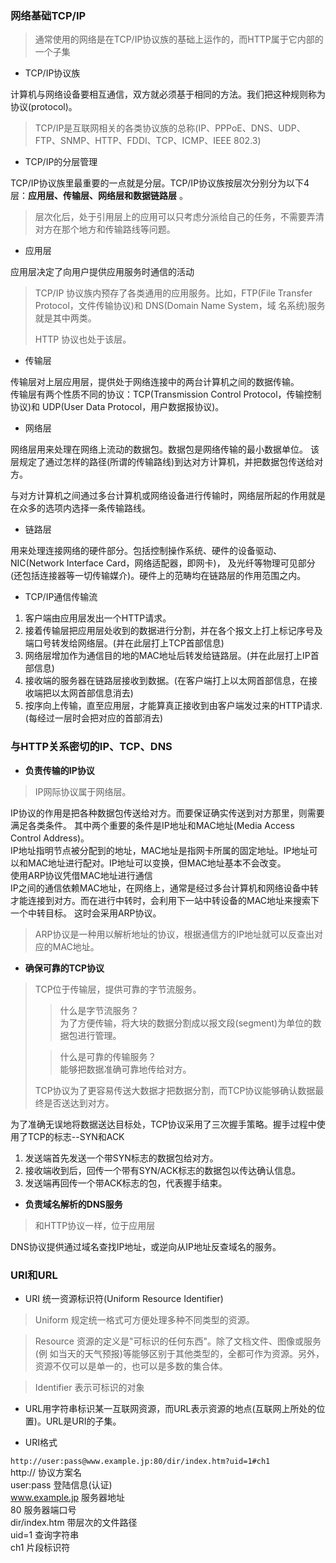 ### 网络基础TCP/IP
> 通常使用的网络是在TCP/IP协议族的基础上运作的，而HTTP属于它内部的一个子集

- TCP/IP协议族

计算机与网络设备要相互通信，双方就必须基于相同的方法。我们把这种规则称为协议(protocol)。
> TCP/IP是互联网相关的各类协议族的总称(IP、PPPoE、DNS、UDP、FTP、SNMP、HTTP、FDDI、TCP、ICMP、IEEE 802.3)

- TCP/IP的分层管理

TCP/IP协议族里最重要的一点就是分层。TCP/IP协议族按层次分别分为以下4层：**应用层、传输层、网络层和数据链路层** 。
> 层次化后，处于引用层上的应用可以只考虑分派给自己的任务，不需要弄清对方在那个地方和传输路线等问题。
    
- 应用层

应用层决定了向用户提供应用服务时通信的活动
> TCP/IP 协议族内预存了各类通用的应用服务。比如，FTP(File Transfer Protocol，文件传输协议)和 DNS(Domain Name System，域 名系统)服务就是其中两类。
>
> HTTP 协议也处于该层。

- 传输层

传输层对上层应用层，提供处于网络连接中的两台计算机之间的数据传输。  
传输层有两个性质不同的协议：TCP(Transmission Control Protocol，传输控制协议)和 UDP(User Data Protocol，用户数据报协议)。
- 网络层

网络层用来处理在网络上流动的数据包。数据包是网络传输的最小数据单位。
该层规定了通过怎样的路径(所谓的传输路线)到达对方计算机，并把数据包传送给对方。

与对方计算机之间通过多台计算机或网络设备进行传输时，网络层所起的作用就是在众多的选项内选择一条传输路线。
- 链路层

用来处理连接网络的硬件部分。包括控制操作系统、硬件的设备驱动、NIC(Network Interface Card，网络适配器，即网卡)，
及光纤等物理可见部分(还包括连接器等一切传输媒介)。硬件上的范畴均在链路层的作用范围之内。
- TCP/IP通信传输流
1. 客户端由应用层发出一个HTTP请求。
2. 接着传输层把应用层处收到的数据进行分割，并在各个报文上打上标记序号及端口号转发给网络层。(并在此层打上TCP首部信息)
3. 网络层增加作为通信目的地的MAC地址后转发给链路层。(并在此层打上IP首部信息)
4. 接收端的服务器在链路层接收到数据。(在客户端打上以太网首部信息，在接收端把以太网首部信息消去)
5. 按序向上传输，直至应用层，才能算真正接收到由客户端发过来的HTTP请求.(每经过一层时会把对应的首部消去)

### 与HTTP关系密切的IP、TCP、DNS
- **负责传输的IP协议**
> IP网际协议属于网络层。
    
IP协议的作用是把各种数据包传送给对方。而要保证确实传送到对方那里，则需要满足各类条件。
其中两个重要的条件是IP地址和MAC地址(Media Access Control Address)。
<br/>
IP地址指明节点被分配到的地址，MAC地址是指网卡所属的固定地址。IP地址可以和MAC地址进行配对。IP地址可以变换，但MAC地址基本不会改变。
<br/>
使用ARP协议凭借MAC地址进行通信
<br/>
IP之间的通信依赖MAC地址，在网络上，通常是经过多台计算机和网络设备中转才能连接到对方。而在进行中转时，会利用下一站中转设备的MAC地址来搜索下一个中转目标。
这时会采用ARP协议。
> ARP协议是一种用以解析地址的协议，根据通信方的IP地址就可以反查出对应的MAC地址。
    
- **确保可靠的TCP协议**
> TCP位于传输层，提供可靠的字节流服务。
> 
>> 什么是字节流服务？<br/>
>> 为了方便传输，将大块的数据分割成以报文段(segment)为单位的数据包进行管理。
>
>> 什么是可靠的传输服务？<br/>
>> 能够把数据准确可靠地传给对方。
>
> TCP协议为了更容易传送大数据才把数据分割，而TCP协议能够确认数据最终是否送达到对方。
    
为了准确无误地将数据送达目标处，TCP协议采用了三次握手策略。握手过程中使用了TCP的标志--SYN和ACK
1. 发送端首先发送一个带SYN标志的数据包给对方。
2. 接收端收到后，回传一个带有SYN/ACK标志的数据包以传达确认信息。
3. 发送端再回传一个带ACK标志的包，代表握手结束。
    
- **负责域名解析的DNS服务** 
> 和HTTP协议一样，位于应用层
    
DNS协议提供通过域名查找IP地址，或逆向从IP地址反查域名的服务。                                                                                                                                                                                                                                                                                                                                                                                                                                                                                                                                                                                                                                                                                                                                                                                                                                                                                          
### URI和URL
- URI 统一资源标识符(Uniform Resource Identifier)
> Uniform 规定统一格式可方便处理多种不同类型的资源。

> Resource 资源的定义是"可标识的任何东西"。除了文档文件、图像或服务(例 如当天的天气预报)等能够区别于其他类型的，全都可作为资源。另外，资源不仅可以是单一的，也可以是多数的集合体。

> Identifier 表示可标识的对象

- URL用字符串标识某一互联网资源，而URL表示资源的地点(互联网上所处的位置)。URL是URI的子集。

- URI格式

`http://user:pass@www.example.jp:80/dir/index.htm?uid=1#ch1`  
http:// 协议方案名  
user:pass 登陆信息(认证)  
www.example.jp 服务器地址  
80 服务器端口号  
dir/index.htm 带层次的文件路径  
uid=1 查询字符串  
ch1 片段标识符
                                                                                                                                                                                                                                                                                                                                                                                                                                                                                                                                                                                                                                                                                                                                                                                                                                                                                                   